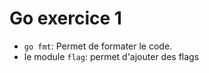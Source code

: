 # Go exercice 1

- `go fmt`: Permet de formater le code.
- le module `flag`: permet d'ajouter des flags
